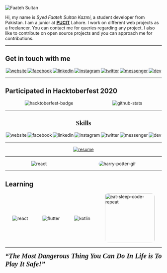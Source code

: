 ![Faateh Sultan](https://github.com/faatehsultan/faatehsultan/blob/master/assets/header.png)

Hi, my name is *Syed Faateh Sultan Kazmi*, a student developer from Pakistan. I am a junior at [**PUCIT**](http://pucit.edu.pk) Lahore. I work on different web projects as a freelancer. You can contact me for queries regarding any project. I also like to contribute on open source projects and you can approach me for contributions. 

----

## Get in touch with me

<div style="display: flex; justify-content: space-around; align-items: center;">
    <a href="http://faatehsultan.github.io"><img  src="https://github.com/faatehsultan/faatehsultan/blob/master/assets/www.png" alt="website"></a>
    <a href="http://facebook.com/faatehsultan.kazmi"><img  src="https://github.com/faatehsultan/faatehsultan/blob/master/assets/facebook.png" alt="facebook"></a>
    <a href="https://www.linkedin.com/in/faatehsultankazmi"><img  src="https://github.com/faatehsultan/faatehsultan/blob/master/assets/linkedin.png" alt="linkedin"></a>
    <a href="https://instagram.com/faateh.sultan"><img  src="https://github.com/faatehsultan/faatehsultan/blob/master/assets/instagram.png" alt="instagram"></a>
    <a href="https://twitter.com/faatehsultan"><img  src="https://github.com/faatehsultan/faatehsultan/blob/master/assets/twitter.png" alt="twitter"></a>
    <a href="https://m.me/faatehsultankazmi"><img  src="https://github.com/faatehsultan/faatehsultan/blob/master/assets/messenger.png" alt="messenger"></a>
    <a href="https://dev.to/faatehsultan"><img  src="https://github.com/faatehsultan/faatehsultan/blob/master/assets/dev.png" alt="dev"></a>
</div>

----

## Participated in Hacktoberfest 2020 

<div style="display: flex; justify-content: space-around; align-items: center;">
    <spans>
        <img src="https://res.cloudinary.com/practicaldev/image/fetch/s--ajGtUgSU--/c_limit,f_auto,fl_progressive,q_80,w_180/https://dev-to-uploads.s3.amazonaws.com/uploads/badge/badge_image/80/hacktoberfest2020-badge_2.png" alt="hacktoberfest-badge">
    </spans>
    <spans>
        <img src="https://github-readme-stats.vercel.app/api?username=faatehsultan&count_private=true&show_icons=true&theme=synthwave&hide_border=true&include_all_commits=true" alt="github-stats">
    </spans>
</div>

----

<h2 style="text-align: center; font-family: 'Trebuchet MS';">Skills</h2>
<div style="display: flex; justify-content: space-around; align-items: center;">
    <img  src="https://github.com/faatehsultan/faatehsultan/blob/master/assets/html.png" alt="website">
    <img  src="https://github.com/faatehsultan/faatehsultan/blob/master/assets/css.png" alt="facebook">
    <img  src="https://github.com/faatehsultan/faatehsultan/blob/master/assets/js.png" alt="linkedin">
    <img  src="https://github.com/faatehsultan/faatehsultan/blob/master/assets/java.png" alt="instagram">
    <img  src="https://github.com/faatehsultan/faatehsultan/blob/master/assets/cpp.png" alt="twitter">
    <img  src="https://github.com/faatehsultan/faatehsultan/blob/master/assets/bootstrap.png" alt="messenger">
    <img  src="https://github.com/faatehsultan/faatehsultan/blob/master/assets/sql.png" alt="dev">
</div>

---

<div style="display: flex; justify-content: space-around; align-items: center;">
    <a href="https://drive.google.com/file/d/1krx2GbUUHwOY3zBUvTZnnAlAnk9YFqlL/view?usp=sharing"><img  src="https://github.com/faatehsultan/faatehsultan/blob/master/assets/find-resume.png" alt="resume"></a>
</div>

---

<div style="display: flex; justify-content: space-around; flex-direction:row; align-items: center;">
    <img  src="https://github-readme-stats.vercel.app/api/top-langs/?username=faatehsultan&layout=compact&langs_count=10" alt="react">
    <img  src="https://media.giphy.com/media/mz1kJeDVueKC4/giphy.gif" alt="harry-potter-gif" style="border-radius: 10px;">
</div>

---

## Learning

<div style="display: flex; justify-content: space-around; flex-direction:row; align-items: center;">
    <img  src="https://github.com/faatehsultan/faatehsultan/blob/master/assets/react.png" alt="react">
    <img  src="https://github.com/faatehsultan/faatehsultan/blob/master/assets/flutter.png" alt="flutter">
    <img  src="https://github.com/faatehsultan/faatehsultan/blob/master/assets/kotlin.png" alt="kotlin">
    <img  src="https://media.giphy.com/media/VTtANKl0beDFQRLDTh/giphy.gif" width="160px" alt="eat-sleep-code-repeat" style="border-radius: 10px;">
</div>


----

<div style="display: flex; justify-content: space-around;">
  <q style="font-size: 1.6em; font-weight: bold; font-style: italic; font-family: 'Century Gothic'">The Most Dangerous Thing You Can Do In Life is To Play It Safe!</q>
</div>

